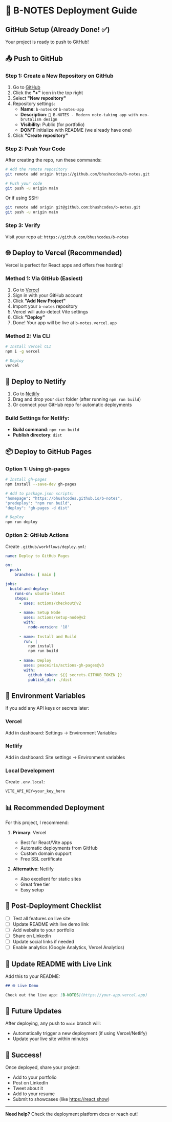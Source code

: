 # 🚀 B-NOTES Deployment Guide

## GitHub Setup (Already Done! ✅)

Your project is ready to push to GitHub!

## 📤 Push to GitHub

### Step 1: Create a New Repository on GitHub

1. Go to [GitHub](https://github.com/bhushcodes)
2. Click the **"+"** icon in the top right
3. Select **"New repository"**
4. Repository settings:
   - **Name**: `b-notes` or `b-notes-app`
   - **Description**: `📝 B-NOTES - Modern note-taking app with neo-brutalism design`
   - **Visibility**: Public (for portfolio)
   - **DON'T** initialize with README (we already have one)
5. Click **"Create repository"**

### Step 2: Push Your Code

After creating the repo, run these commands:

```bash
# Add the remote repository
git remote add origin https://github.com/bhushcodes/b-notes.git

# Push your code
git push -u origin main
```

Or if using SSH:
```bash
git remote add origin git@github.com:bhushcodes/b-notes.git
git push -u origin main
```

### Step 3: Verify

Visit your repo at: `https://github.com/bhushcodes/b-notes`

## 🌐 Deploy to Vercel (Recommended)

Vercel is perfect for React apps and offers free hosting!

### Method 1: Via GitHub (Easiest)

1. Go to [Vercel](https://vercel.com)
2. Sign in with your GitHub account
3. Click **"Add New Project"**
4. Import your `b-notes` repository
5. Vercel will auto-detect Vite settings
6. Click **"Deploy"**
7. Done! Your app will be live at `b-notes.vercel.app`

### Method 2: Via CLI

```bash
# Install Vercel CLI
npm i -g vercel

# Deploy
vercel
```

## 🚀 Deploy to Netlify

1. Go to [Netlify](https://netlify.com)
2. Drag and drop your `dist` folder (after running `npm run build`)
3. Or connect your GitHub repo for automatic deployments

### Build Settings for Netlify:
- **Build command**: `npm run build`
- **Publish directory**: `dist`

## 📦 Deploy to GitHub Pages

### Option 1: Using gh-pages

```bash
# Install gh-pages
npm install --save-dev gh-pages

# Add to package.json scripts:
"homepage": "https://bhushcodes.github.io/b-notes",
"predeploy": "npm run build",
"deploy": "gh-pages -d dist"

# Deploy
npm run deploy
```

### Option 2: GitHub Actions

Create `.github/workflows/deploy.yml`:

```yaml
name: Deploy to GitHub Pages

on:
  push:
    branches: [ main ]

jobs:
  build-and-deploy:
    runs-on: ubuntu-latest
    steps:
      - uses: actions/checkout@v2
      
      - name: Setup Node
        uses: actions/setup-node@v2
        with:
          node-version: '18'
          
      - name: Install and Build
        run: |
          npm install
          npm run build
          
      - name: Deploy
        uses: peaceiris/actions-gh-pages@v3
        with:
          github_token: ${{ secrets.GITHUB_TOKEN }}
          publish_dir: ./dist
```

## 🔧 Environment Variables

If you add any API keys or secrets later:

### Vercel
Add in dashboard: Settings → Environment Variables

### Netlify
Add in dashboard: Site settings → Environment variables

### Local Development
Create `.env.local`:
```
VITE_API_KEY=your_key_here
```

## 📊 Recommended Deployment

For this project, I recommend:

1. **Primary**: Vercel
   - Best for React/Vite apps
   - Automatic deployments from GitHub
   - Custom domain support
   - Free SSL certificate

2. **Alternative**: Netlify
   - Also excellent for static sites
   - Great free tier
   - Easy setup

## 🎯 Post-Deployment Checklist

- [ ] Test all features on live site
- [ ] Update README with live demo link
- [ ] Add website to your portfolio
- [ ] Share on LinkedIn
- [ ] Update social links if needed
- [ ] Enable analytics (Google Analytics, Vercel Analytics)

## 📝 Update README with Live Link

Add this to your README:

```markdown
## 🌐 Live Demo

Check out the live app: [B-NOTES](https://your-app.vercel.app)
```

## 🔄 Future Updates

After deploying, any push to `main` branch will:
- Automatically trigger a new deployment (if using Vercel/Netlify)
- Update your live site within minutes

## 🎉 Success!

Once deployed, share your project:
- Add to your portfolio
- Post on LinkedIn
- Tweet about it
- Add to your resume
- Submit to showcases (like https://react.show)

---

**Need help?** Check the deployment platform docs or reach out!
